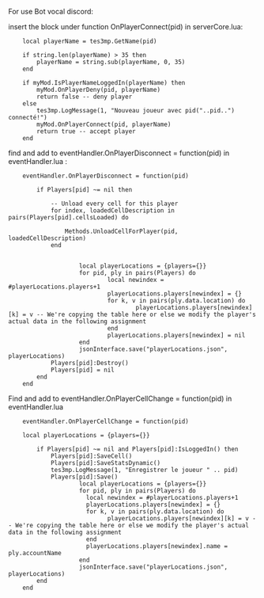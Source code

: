 For use Bot vocal discord:

insert the block under function OnPlayerConnect(pid) in serverCore.lua:

        local playerName = tes3mp.GetName(pid)

        if string.len(playerName) > 35 then
            playerName = string.sub(playerName, 0, 35)
        end

        if myMod.IsPlayerNameLoggedIn(playerName) then
            myMod.OnPlayerDeny(pid, playerName)
            return false -- deny player
        else
            tes3mp.LogMessage(1, "Nouveau joueur avec pid("..pid..") connecté!")
            myMod.OnPlayerConnect(pid, playerName)
            return true -- accept player
        end

find and add to eventHandler.OnPlayerDisconnect = function(pid) in eventHandler.lua :

        eventHandler.OnPlayerDisconnect = function(pid)

            if Players[pid] ~= nil then

                -- Unload every cell for this player
                for index, loadedCellDescription in pairs(Players[pid].cellsLoaded) do

                    Methods.UnloadCellForPlayer(pid, loadedCellDescription)
                end


                        local playerLocations = {players={}}
                        for pid, ply in pairs(Players) do
                                local newindex = #playerLocations.players+1
                                playerLocations.players[newindex] = {}
                                for k, v in pairs(ply.data.location) do
                                        playerLocations.players[newindex][k] = v -- We're copying the table here or else we modify the player's actual data in the following assignment
                                end
                                playerLocations.players[newindex] = nil
                        end
                        jsonInterface.save("playerLocations.json", playerLocations)
                Players[pid]:Destroy()
                Players[pid] = nil        
            end
        end
Find and add to eventHandler.OnPlayerCellChange = function(pid) in eventHandler.lua

        eventHandler.OnPlayerCellChange = function(pid)

        local playerLocations = {players={}}

            if Players[pid] ~= nil and Players[pid]:IsLoggedIn() then
                Players[pid]:SaveCell()
                Players[pid]:SaveStatsDynamic()
                tes3mp.LogMessage(1, "Enregistrer le joueur " .. pid)
                Players[pid]:Save()
                        local playerLocations = {players={}}
                        for pid, ply in pairs(Players) do
                          local newindex = #playerLocations.players+1
                          playerLocations.players[newindex] = {}
                          for k, v in pairs(ply.data.location) do
                                playerLocations.players[newindex][k] = v -- We're copying the table here or else we modify the player's actual data in the following assignment
                          end
                          playerLocations.players[newindex].name = ply.accountName
                        end
                        jsonInterface.save("playerLocations.json", playerLocations)
            end
        end
